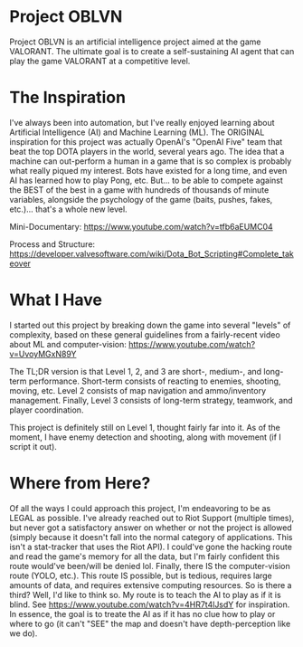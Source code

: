 # Project OBLVN
Project OBLVN is an artificial intelligence project aimed at the game VALORANT. The ultimate goal is to create a self-sustaining AI agent that can play the game VALORANT at a competitive level.

# The Inspiration
I've always been into automation, but I've really enjoyed learning about Artificial Intelligence (AI) and Machine Learning (ML). The ORIGINAL inspiration for this project was actually OpenAI's "OpenAI Five" team that beat the top DOTA players in the world, several years ago. The idea that a machine can out-perform a human in a game that is so complex is probably what really piqued my interest. Bots have existed for a long time, and even AI has learned how to play Pong, etc. But... to be able to compete against the BEST of the best in a game with hundreds of thousands of minute variables, alongside the psychology of the game (baits, pushes, fakes, etc.)... that's a whole new level.

Mini-Documentary: https://www.youtube.com/watch?v=tfb6aEUMC04

Process and Structure: https://developer.valvesoftware.com/wiki/Dota_Bot_Scripting#Complete_takeover

# What I Have
I started out this project by breaking down the game into several "levels" of complexity, based on these general guidelines from a fairly-recent video about ML and computer-vision: https://www.youtube.com/watch?v=UvoyMGxN89Y

The TL;DR version is that Level 1, 2, and 3 are short-, medium-, and long-term performance. Short-term consists of reacting to enemies, shooting, moving, etc. Level 2 consists of map navigation and ammo/inventory management. Finally, Level 3 consists of long-term strategy, teamwork, and player coordination.

This project is definitely still on Level 1, thought fairly far into it. As of the moment, I have enemy detection and shooting, along with movement (if I script it out).

# Where from Here?
Of all the ways I could approach this project, I'm endeavoring to be as LEGAL as possible. I've already reached out to Riot Support (multiple times), but never got a satisfactory answer on whether or not the project is allowed (simply because it doesn't fall into the normal category of applications. This isn't a stat-tracker that uses the Riot API). I could've gone the hacking route and read the game's memory for all the data, but I'm fairly confident this route would've been/will be denied lol. Finally, there IS the computer-vision route (YOLO, etc.). This route IS possible, but is tedious, requires large amounts of data, and requires extensive computing resources. So is there a third? Well, I'd like to think so. My route is to teach the AI to play as if it is blind. See https://www.youtube.com/watch?v=4HR7t4lJsdY for inspiration. In essence, the goal is to treate the AI as if it has no clue how to play or where to go (it can't "SEE" the map and doesn't have depth-perception like we do).
